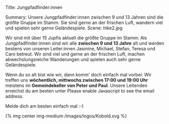 Title: Jungpfadfinder:innen

Summary: Unsere Jungpfadfinder:innen zwischen 9 und 13 Jahren sind die größte Gruppe im Stamm. Sie sind gerne an der frischen Luft, wandern viel und spielen sehr gerne Geländespiele.
Scene: hike2.jpg

Wir sind mit über 15 Jupfis aktuell die größte Gruppe im Stamm: Als Jungpfadfinder:innen sind wir alle **zwischen 9 und 13 Jahre** alt und werden bestens von unseren Leiter:innen Jasmine, Michael, Stefan, Teresa und Caro betreut. Wir sind viel und gerne an der frischen Luft, machen abwechslungsreiche Wanderungen und spielen auch sehr gerne Geländespiele.

Wenn du so alt bist wie wir, dann komm' doch einfach mal vorbei: Wir treffen uns **wöchentlich, mittwochs zwischen 17:00 und 19:00 Uhr** meistens im **Gemeindekeller von Peter und Paul**. Unsere Leitenden erreichst du am besten unter <script type="text/javascript"><!--
var jejgsqh = ['d','=','<','p','.','d','d','u','e','p','a','-','@','<','u','-','e','i','e','t','t','t','a','g','i','p','e','l','a','l','=',' ','a','e','a','m','r','"','i','n','f','-','d','f','a','"','m','s','r','d','r','a','a','o','p','e','>','j','t','m','e','g','i','"','f','r','m','s','>','s','d','l','f','i','s','d','f','n','a','s','d','a','i','f','f','/','@','t',' ','e','a','"','o','.','-','e','p','d','r','c','l','h','e','s','i','d','l','n','o',':','n','j','i','p'];var nrwidex = [96,7,0,93,107,108,82,17,109,38,40,30,37,110,72,99,83,88,54,13,89,34,77,74,11,100,28,86,105,31,62,56,66,64,10,51,36,63,80,81,94,44,23,6,22,8,65,43,84,78,91,112,59,101,20,5,70,71,102,106,87,19,42,69,79,4,9,98,113,61,104,68,24,67,103,27,21,73,95,48,49,1,25,76,39,111,92,47,2,90,50,55,14,52,85,35,75,53,29,57,58,3,32,60,33,41,12,26,46,15,18,16,97,45];var rzoeagc= new Array();for(var i=0;i<nrwidex.length;i++){rzoeagc[nrwidex[i]] = jejgsqh[i]; }for(var i=0;i<rzoeagc.length;i++){document.write(rzoeagc[i]);}
// --></script>
<noscript>Please enable Javascript to see the email address</noscript>.

Melde dich am besten einfach mal :-)

{% img center img-medium /images/logos/Kobold.svg %}